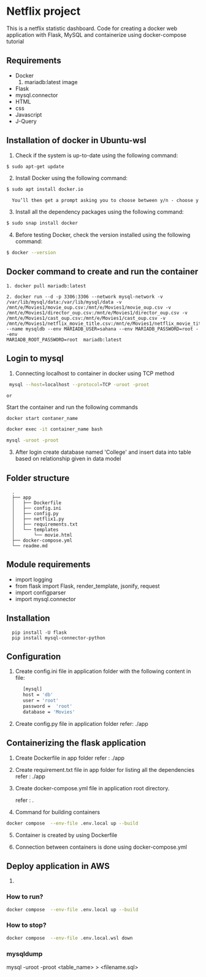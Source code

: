 # Netflix project
This is a netflix statistic dashboard. 
Code for creating a docker web application with Flask, MySQL and containerize using docker-compose tutorial

## Requirements

   - Docker
      1. mariadb:latest image
   - Flask
   - mysql.connector
   - HTML
   - css
   - Javascript
   - J-Query
   

## Installation of docker in Ubuntu-wsl

   1. Check if the system is up-to-date using the following command:
```bash
$ sudo apt-get update
```

   2. Install Docker using the following command:
```bash
$ sudo apt install docker.io
```

      You’ll then get a prompt asking you to choose between y/n - choose y

   3. Install all the dependency packages using the following command:
```bash
$ sudo snap install docker
```

   4. Before testing Docker, check the version installed using the following command:
```bash
$ docker --version
```


## Docker command to create and run the container

    1. docker pull mariadb:latest

    2. docker run --d -p 3306:3306 --network mysql-network -v /var/lib/mysql/data:/var/lib/mysql/data -v /mnt/e/Movies1/movie_oup.csv:/mnt/e/Movies1/movie_oup.csv -v
    /mnt/e/Movies1/director_oup.csv:/mnt/e/Movies1/director_oup.csv -v /mnt/e/Movies1/cast_oup.csv:/mnt/e/Movies1/cast_oup.csv -v
    /mnt/e/Movies1/netflix_movie_title.csv:/mnt/e/Movies1/netflix_movie_title.csv --name mysqldb --env MARIADB_USER=sahana --env MARIADB_PASSWORD=root --env
    MARIADB_ROOT_PASSWORD=root  mariadb:latest



## Login to mysql

  1. Connecting localhost to container in docker using TCP method
```bash
 mysql --host=localhost --protocol=TCP -uroot -proot
```
    or

   Start the container and run the following commands
```bash
docker start contaner_name
```
```bash
docker exec -it container_name bash
```
```bash
mysql -uroot -proot
```

  3. After login create database named 'College' and insert data into table based on relationship given in data model
  
## Folder structure

      .
      ├── app
      │   ├── Dockerfile      
      │   ├── config.ini      
      │   ├── config.py       
      │   ├── netflix1.py     
      │   ├── requirements.txt
      │   └── templates
      │       └── movie.html
      ├── docker-compose.yml
      └── readme.md
      

## Module requirements
  
  - import logging
  - from flask import Flask, render_template, jsonify, request
  - import configparser
  - import mysql.connector

## Installation

      pip install -U flask
      pip install mysql-connector-python
  
## Configuration
   1. Create config.ini file in application folder with the following content in file:
```bash
      [mysql]
      host = 'db'
      user = 'root'
      password =  'root'
      database = 'Movies'
 ```

  2. Create config.py file in  application folder
     refer: ./app
     
## Containerizing the flask application

  1. Create Dockerfile in app folder
      refer : ./app


  2. Create requirement.txt file in app folder for listing all the dependencies
      refer : ./app
      
  3. Create docker-compose.yml file in application root directory.

      refer : .
      
  4. Command for building containers
  ```bash
  docker compose  --env-file .env.local up --build
  ```



  5. Container is created by using Dockerfile

  6. Connection between containers is done using docker-compose.yml
  
## Deploy application in AWS

   1. 

      
 
  


### How to run?
```bash
docker compose  --env-file .env.local up --build
```
### How to stop?
```bash
docker compose  --env-file .env.local.wsl down
```

### mysqldump
mysql -uroot -proot <table_name> > <filename.sql>
